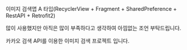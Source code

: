 이미지 검색앱 A 타입(RecyclerView + Fragment + SharedPreference + RestAPI + Retrofit2)

많이 사용했지만 아직은 많이 부족하다고 생각하여 아낌없는 조언 부탁드립니다.

카카오 검색 API를 이용한 이미지 검색 프로젝트 입니다.
